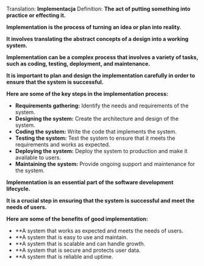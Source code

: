 Translation: **Implementacja**
Definition:
**The act of putting something into practice or effecting it.**

**Implementation is the process of turning an idea or plan into reality.**

**It involves translating the abstract concepts of a design into a working system.**

**Implementation can be a complex process that involves a variety of tasks, such as coding, testing, deployment, and maintenance.**

**It is important to plan and design the implementation carefully in order to ensure that the system is successful.**

**Here are some of the key steps in the implementation process:**

- **Requirements gathering:** Identify the needs and requirements of the system.
- **Designing the system:** Create the architecture and design of the system.
- **Coding the system:** Write the code that implements the system.
- **Testing the system:** Test the system to ensure that it meets the requirements and works as expected.
- **Deploying the system:** Deploy the system to production and make it available to users.
- **Maintaining the system:** Provide ongoing support and maintenance for the system.

**Implementation is an essential part of the software development lifecycle.**

**It is a crucial step in ensuring that the system is successful and meet the needs of users.**

**Here are some of the benefits of good implementation:**

- **A system that works as expected and meets the needs of users.
- **A system that is easy to use and maintain.
- **A system that is scalable and can handle growth.
- **A system that is secure and protects user data.
- **A system that is reliable and uptime.